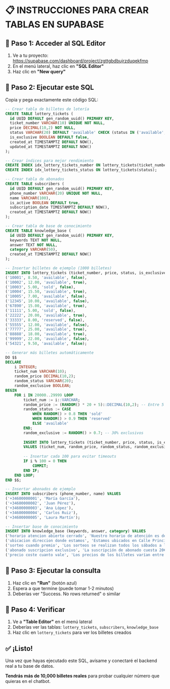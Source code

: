 # 📋 INSTRUCCIONES PARA CREAR TABLAS EN SUPABASE

## 🎯 Paso 1: Acceder al SQL Editor

1. Ve a tu proyecto: https://supabase.com/dashboard/project/zgttgbdbujrzduqekfmp
2. En el menú lateral, haz clic en **"SQL Editor"**
3. Haz clic en **"New query"**

## 🎯 Paso 2: Ejecutar este SQL

Copia y pega exactamente este código SQL:

```sql
-- Crear tabla de billetes de lotería
CREATE TABLE lottery_tickets (
  id UUID DEFAULT gen_random_uuid() PRIMARY KEY,
  ticket_number VARCHAR(10) UNIQUE NOT NULL,
  price DECIMAL(10,2) NOT NULL,
  status VARCHAR(20) DEFAULT 'available' CHECK (status IN ('available', 'sold', 'reserved')),
  is_exclusive BOOLEAN DEFAULT false,
  created_at TIMESTAMPTZ DEFAULT NOW(),
  updated_at TIMESTAMPTZ DEFAULT NOW()
);

-- Crear índices para mejor rendimiento
CREATE INDEX idx_lottery_tickets_number ON lottery_tickets(ticket_number);
CREATE INDEX idx_lottery_tickets_status ON lottery_tickets(status);

-- Crear tabla de abonados
CREATE TABLE subscribers (
  id UUID DEFAULT gen_random_uuid() PRIMARY KEY,
  phone_number VARCHAR(20) UNIQUE NOT NULL,
  name VARCHAR(100),
  is_active BOOLEAN DEFAULT true,
  subscription_date TIMESTAMPTZ DEFAULT NOW(),
  created_at TIMESTAMPTZ DEFAULT NOW()
);

-- Crear tabla de base de conocimiento
CREATE TABLE knowledge_base (
  id UUID DEFAULT gen_random_uuid() PRIMARY KEY,
  keywords TEXT NOT NULL,
  answer TEXT NOT NULL,
  category VARCHAR(50),
  created_at TIMESTAMPTZ DEFAULT NOW()
);

-- Insertar billetes de ejemplo (1000 billetes)
INSERT INTO lottery_tickets (ticket_number, price, status, is_exclusive) VALUES
('10001', 8.50, 'available', false),
('10002', 12.00, 'available', true),
('10003', 5.00, 'sold', false),
('10004', 15.50, 'available', true),
('10005', 7.00, 'available', false),
('12345', 10.00, 'available', false),
('67890', 15.00, 'available', true),
('11111', 5.00, 'sold', false),
('22222', 20.00, 'available', true),
('33333', 8.00, 'reserved', false),
('55555', 12.00, 'available', false),
('77777', 25.00, 'available', true),
('88888', 18.00, 'available', true),
('99999', 22.00, 'available', false),
('54321', 9.50, 'available', false);

-- Generar más billetes automáticamente
DO $$
DECLARE
    i INTEGER;
    ticket_num VARCHAR(10);
    random_price DECIMAL(10,2);
    random_status VARCHAR(20);
    random_exclusive BOOLEAN;
BEGIN
    FOR i IN 20000..29999 LOOP
        ticket_num := i::VARCHAR;
        random_price := (RANDOM() * 20 + 5)::DECIMAL(10,2); -- Entre 5 y 25€
        random_status := CASE 
            WHEN RANDOM() > 0.8 THEN 'sold'
            WHEN RANDOM() > 0.9 THEN 'reserved'
            ELSE 'available'
        END;
        random_exclusive := RANDOM() > 0.7; -- 30% exclusivos
        
        INSERT INTO lottery_tickets (ticket_number, price, status, is_exclusive)
        VALUES (ticket_num, random_price, random_status, random_exclusive);
        
        -- Insertar cada 100 para evitar timeouts
        IF i % 100 = 0 THEN
            COMMIT;
        END IF;
    END LOOP;
END $$;

-- Insertar abonados de ejemplo
INSERT INTO subscribers (phone_number, name) VALUES
('+34600000001', 'María García'),
('+34600000002', 'Juan Pérez'),
('+34600000003', 'Ana López'),
('+34600000004', 'Carlos Ruiz'),
('+34600000005', 'Laura Martín');

-- Insertar base de conocimiento
INSERT INTO knowledge_base (keywords, answer, category) VALUES
('horario atencion abierto cerrado', 'Nuestro horario de atención es de lunes a viernes de 9:00 a 18:00 y sábados de 9:00 a 14:00.', 'horarios'),
('ubicacion direccion donde estamos', 'Estamos ubicados en Calle Principal 123, Madrid. ¡Te esperamos!', 'ubicacion'),
('sorteo cuando premio', 'Los sorteos se realizan todos los sábados a las 20:00. Los resultados se publican inmediatamente.', 'sorteos'),
('abonado suscripcion exclusivo', 'La suscripción de abonado cuesta 20€ anuales y te da acceso a billetes exclusivos. Visita nuestra oficina con tu DNI.', 'suscripcion'),
('precio coste cuanto vale', 'Los precios de los billetes varían entre 5€ y 25€ dependiendo del número y tipo.', 'precios');
```

## 🎯 Paso 3: Ejecutar la consulta

1. Haz clic en **"Run"** (botón azul)
2. Espera a que termine (puede tomar 1-2 minutos)
3. Deberías ver "Success. No rows returned" o similar

## 🎯 Paso 4: Verificar

1. Ve a **"Table Editor"** en el menú lateral
2. Deberías ver las tablas: `lottery_tickets`, `subscribers`, `knowledge_base`
3. Haz clic en `lottery_tickets` para ver los billetes creados

## ✅ ¡Listo!

Una vez que hayas ejecutado este SQL, avísame y conectaré el backend real a tu base de datos.

**Tendrás más de 10,000 billetes reales** para probar cualquier número que quieras en el chatbot.

